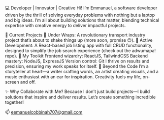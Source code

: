 💻 Developer | Innovator | Creative
Hi! I’m Emmanuel, a software developer driven by the thrill of solving everyday problems with nothing but a laptop and big ideas. I’m all about building solutions that matter, blending technical expertise with creative energy to deliver impactful projects.

🚀 Current Projects
🌟 Under Wraps: A revolutionary transport industry project that’s about to shake things up (more soon, promise 😉).
💼 Active Development: A React-based job listing app with full CRUD functionality, designed to simplify the job search experience (check out the adwumapa! repo).
🔧 My Toolkit
Frontend wizardry: ReactJS, TailwindCSS
Backend mastery: NodeJS, ExpressJS
Version control: Git
I thrive on results and precision, ensuring my work speaks for itself.
🎨 Beyond the Code
I’m a storyteller at heart—a writer crafting words, an artist creating visuals, and a music enthusiast with an ear for inspiration. Creativity fuels my life, on-screen and off.

✨ Why Collaborate with Me?
Because I don’t just build projects—I build solutions that inspire and deliver results. Let’s create something incredible together!

📫 eemanuelcobbinah707@gmail.com

<!--
**emmanuelcobbinah007/emmanuelcobbinah007** is a ✨ _special_ ✨ repository because its `README.md` (this file) appears on your GitHub profile.

Here are some ideas to get you started:

- 🔭 I’m currently working on ...
- 🌱 I’m currently learning ...
- 👯 I’m looking to collaborate on ...
- 🤔 I’m looking for help with ...
- 💬 Ask me about ...
- 📫 How to reach me: ...
- 😄 Pronouns: ...
- ⚡ Fun fact: ...
-->
